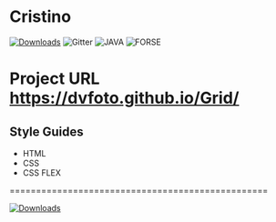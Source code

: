# Cristino

[![Downloads](https://img.shields.io/badge/COPYRIGHT%20-DVFoto-green)](https://dvfoto.lt)
![Gitter](https://img.shields.io/badge/HTML%20-CSS-yellowgreen)
![JAVA](https://img.shields.io/badge/JAVA-script-red)
![FORSE](https://img.shields.io/badge/FORCE-WithYou-blue)

# Project URL https://dvfoto.github.io/Grid/

## Style Guides

- HTML
- CSS
- CSS FLEX

=================================================

[![Downloads](https://img.shields.io/badge/COPYRIGHT%20-DVFoto-green)](https://dvfoto.lt)
